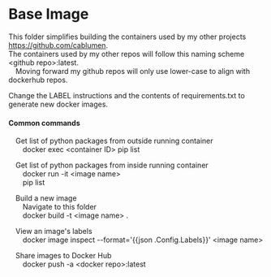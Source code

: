 # Base Image

This folder simplifies building the containers used by my other projects https://github.com/cablumen.  
The containers used by my other repos will follow this naming scheme \<github repo\>:latest.  
&emsp;Moving forward my github repos will only use lower-case to align with dockerhub repos.  

Change the LABEL instructions and the contents of requirements.txt to generate new docker images.  

#### Common commands  
&emsp;Get list of python packages from outside running container  
&emsp;&emsp;docker exec \<container ID\> pip list  

&emsp;Get list of python packages from inside running container  
&emsp;&emsp;docker run -it \<image name\>  
&emsp;&emsp;pip list  

&emsp;Build a new image  
&emsp;&emsp;Navigate to this folder  
&emsp;&emsp;docker build -t \<image name\> .  

&emsp;View an image's labels  
&emsp;&emsp;docker image inspect --format='{{json .Config.Labels}}' \<image name\>  

&emsp;Share images to Docker Hub  
&emsp;&emsp;docker push -a \<docker repo\>:latest  